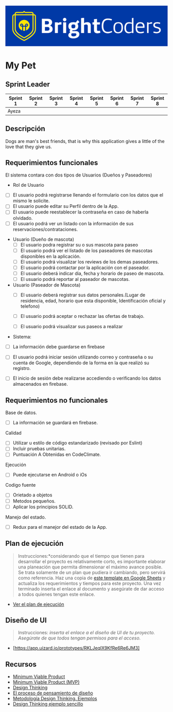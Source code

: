 ![BrightCoders Logo](img/logo-bc.png)

# My Pet

## Sprint Leader

| Sprint 1 | Sprint 2 | Sprint 3 | Sprint 4 | Sprint 5 | Sprint 6 | Sprint 7 | Sprint 8 |
|---|---|---|---|---|---|---|---|
| Ayeza |

## Descripción

Dogs are man's best friends, that is why this application gives a little of the love that they give us.

## Requerimientos funcionales

 El sistema contara con dos tipos de Usuarios (Dueños y Paseadores)

-  Rol de Usuario
  - [ ] El usuario podrá registrarse llenando el formulario con los datos que el mismo le solicite.
  - [ ] El usuario puede editar su Perfil dentro de la App.
  - [ ] El usuario puede reestablecer la contraseña en caso de haberla olvidado.
  - [ ] El usuario podrá ver un listado con la información de sus reservaciones/contrataciones.
  
- Usuario (Dueño de mascota)
  - [ ] El usuario podra registrar su o sus mascota para paseo 
  - [ ] El usuario podrá ver el listado de los paseadores de mascotas disponibles en la aplicación.
  - [ ] El usuario podrá visualizar los reviews de los demas paseadores.
  - [ ] El usuario podrá contactar por la aplicación con el paseador.
  - [ ] El usuario deberá indicar dia, fecha y horario de paseo de mascota.
  - [ ] El usuario podrá reportar al paseador de mascotas.
  
- Usuario (Paseador de Mascota)
  - [ ] El usuario deberá registrar sus datos personales.(Lugar de residencia, edad, horario que esta disponible, Identificación oficial y telefono)
  - [ ] El usuario podrá aceptar o rechazar las ofertas de trabajo.
  - [ ] El usuario podrá visualizar sus paseos a realizar

 
 - Sistema:
  - [ ] La información debe guardarse en firebase
  - [ ] El usuario podrá iniciar sesión utilizando correo y contraseña o su cuenta de Google, dependiendo de la forma en la que realizó su registro.
  - [ ] El inicio de sesión debe realizarse accediendo o verificando los datos almacenados en firebase.



## Requerimientos no funcionales

Base de datos.
- [ ] La información se guardará en firebase.

Calidad
- [ ] Utilizar u estilo de código estandarizado (revisado por Eslint)
- [ ] Incluir pruebas unitarias.
- [ ] Puntuación A Obtenidas en CodeClimate.

Ejecución
- [ ] Puede ejecutarse en Android o iOs

Codigo fuente
- [ ] Orietado a objetos
- [ ] Metodos pequeños.
- [ ] Aplicar los principios SOLID.

Manejo del estado.
- [ ] Redux para el manejor del estado de la App.

## Plan de ejecución

> Instrucciones:*considerando que el tiempo que tienen para desarrollar el proyecto es relativamente corto, es importante elaborar una planeación que permita dimensionar el máximo avance posible. Se trata solamente de un plan que pudiera ir cambiando, pero servirá como referencia. Haz una copia de [este template en Google Sheets](https://docs.google.com/spreadsheets/d/1e3kxrdzytEhMlVp1hoItIa-eFhUjE4oFR_iy4MoDiAU/edit?usp=sharing) y actualiza los requerimientos y tiempos para este proyecto. Una vez terminado inserta el enlace al documento y asegúrate de dar acceso a todos quienes tengan este enlace.

- [Ver el plan de ejecución](https://docs.google.com/spreadsheets/d/1ceqWA-WOCADq4wZLj2rjjHXOGfhj_JWxZJ85ucT4n6M/edit?usp=sharing)

## Diseño de UI
> Instrucciones: *inserta el enlace a el diseño de UI de tu proyecto. Asegúrate de que todos tengan permisos para el acceso.*

- [https://app.uizard.io/prototypes/RKLJeqlX9KfRe6Re6JM3]

## Recursos

- [Minimum Viable Product](https://www.agilealliance.org/glossary/mvp/#q=~(infinite~false~filters~(tags~(~'mvp))~searchTerm~'~sort~false~sortDirection~'asc~page~1))
- [Minimum Viable Product (MVP)](https://www.productplan.com/glossary/minimum-viable-product/)
- [Design Thinking](https://www.interaction-design.org/literature/topics/design-thinking)
- [El proceso de pensamiento de diseño](https://www.youtube.com/watch?v=_r0VX-aU_T8)
- [Metodología Design Thinking. Ejemplos](https://www.youtube.com/watch?v=_ul3wfKss58)
- [Design Thinking ejemplo sencillo](https://www.youtube.com/watch?v=_H33tA2-j0s)

